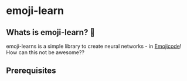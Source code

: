 # emoji-learn

## Whats is emoji-learn? 🤔

emoji-learns is a simple library to create neural networks - in [Emojicode](https://www.emojicode.org)!
How can this not be awesome??

## Prerequisites
